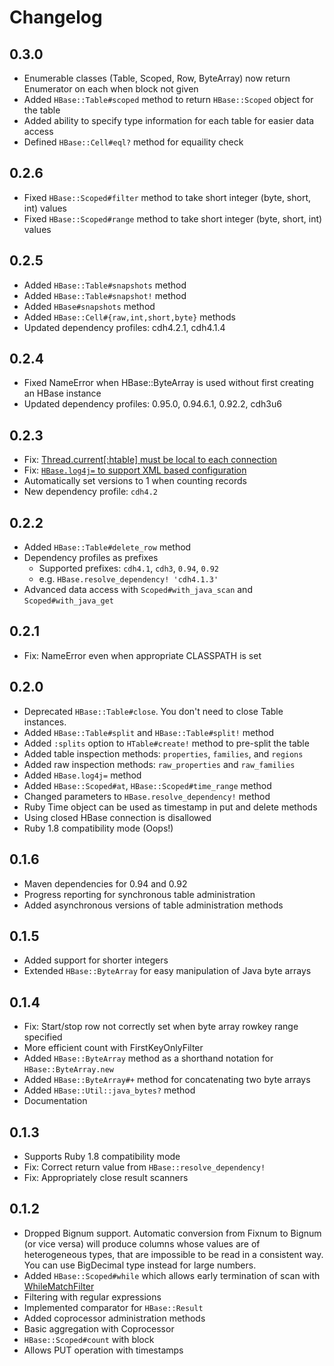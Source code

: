 Changelog
=========

0.3.0
-----
- Enumerable classes (Table, Scoped, Row, ByteArray) now return Enumerator on each when block not given
- Added `HBase::Table#scoped` method to return `HBase::Scoped` object for the table
- Added ability to specify type information for each table for easier data access
- Defined `HBase::Cell#eql?` method for equaility check

0.2.6
-----
- Fixed `HBase::Scoped#filter` method to take short integer (byte, short, int) values
- Fixed `HBase::Scoped#range` method to take short integer (byte, short, int) values

0.2.5
-----
- Added `HBase::Table#snapshots` method
- Added `HBase::Table#snapshot!` method
- Added `HBase#snapshots` method
- Added `HBase::Cell#{raw,int,short,byte}` methods
- Updated dependency profiles: cdh4.2.1, cdh4.1.4

0.2.4
-----
- Fixed NameError when HBase::ByteArray is used without first creating an HBase instance
- Updated dependency profiles: 0.95.0, 0.94.6.1, 0.92.2, cdh3u6

0.2.3
-----
- Fix: [Thread.current[:htable] must be local to each connection](https://github.com/junegunn/hbase-jruby/issues/4)
- Fix: [`HBase.log4j=` to support XML based configuration](https://github.com/junegunn/hbase-jruby/issues/5)
- Automatically set versions to 1 when counting records
- New dependency profile: `cdh4.2`

0.2.2
-----
- Added `HBase::Table#delete_row` method
- Dependency profiles as prefixes
  - Supported prefixes: `cdh4.1`, `cdh3`, `0.94`, `0.92`
  - e.g. `HBase.resolve_dependency! 'cdh4.1.3'`
- Advanced data access with `Scoped#with_java_scan` and `Scoped#with_java_get`

0.2.1
-----
- Fix: NameError even when appropriate CLASSPATH is set

0.2.0
-----
- Deprecated `HBase::Table#close`. You don't need to close Table instances.
- Added `HBase::Table#split` and `HBase::Table#split!` method
- Added `:splits` option to `HTable#create!` method to pre-split the table
- Added table inspection methods: `properties`, `families`, and `regions`
- Added raw inspection methods: `raw_properties` and `raw_families`
- Added `HBase.log4j=` method
- Added `HBase::Scoped#at`, `HBase::Scoped#time_range` method
- Changed parameters to `HBase.resolve_dependency!` method
- Ruby Time object can be used as timestamp in put and delete methods
- Using closed HBase connection is disallowed
- Ruby 1.8 compatibility mode (Oops!)

0.1.6
-----
- Maven dependencies for 0.94 and 0.92
- Progress reporting for synchronous table administration
- Added asynchronous versions of table administration methods

0.1.5
-----
- Added support for shorter integers
- Extended `HBase::ByteArray` for easy manipulation of Java byte arrays

0.1.4
-----
- Fix: Start/stop row not correctly set when byte array rowkey range specified
- More efficient count with FirstKeyOnlyFilter
- Added `HBase::ByteArray` method as a shorthand notation for `HBase::ByteArray.new`
- Added `HBase::ByteArray#+` method for concatenating two byte arrays
- Added `HBase::Util::java_bytes?` method
- Documentation

0.1.3
-----
- Supports Ruby 1.8 compatibility mode
- Fix: Correct return value from `HBase::resolve_dependency!`
- Fix: Appropriately close result scanners

0.1.2
-----

- Dropped Bignum support. Automatic conversion from Fixnum to Bignum (or vice versa)
  will produce columns whose values are of heterogeneous types, that are impossible to be read in a consistent way.
  You can use BigDecimal type instead for large numbers.
- Added `HBase::Scoped#while` which allows early termination of scan
  with [WhileMatchFilter](http://hbase.apache.org/apidocs/org/apache/hadoop/hbase/filter/WhileMatchFilter.html)
- Filtering with regular expressions
- Implemented comparator for `HBase::Result`
- Added coprocessor administration methods
- Basic aggregation with Coprocessor
- `HBase::Scoped#count` with block
- Allows PUT operation with timestamps
